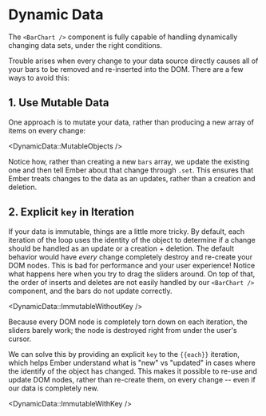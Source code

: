 # Dynamic Data

The `<BarChart />` component is fully capable of handling dynamically changing data sets, under the right conditions.

Trouble arises when every change to your data source directly causes all of your bars to be removed and re-inserted into the DOM. There are a few ways to avoid this:

## 1. Use Mutable Data

One approach is to mutate your data, rather than producing a new array of items on every change:

<DynamicData::MutableObjects />

Notice how, rather than creating a new `bars` array, we update the existing one and then tell Ember about that change through `.set`. This ensures that Ember treats changes to the data as an updates, rather than a creation and deletion.

## 2. Explicit `key` in Iteration

If your data is immutable, things are a little more tricky. By default, each iteration of the loop uses the identity of the object to determine if a change should be handled as an update or a creation + deletion. The default behavior would have _every_ change completely destroy and re-create your DOM nodes. This is bad for performance and your user experience! Notice what happens here when you try to drag the sliders around. On top of that, the order of inserts and deletes are not easily handled by our `<BarChart />` component, and the bars do not update correctly.

<DynamicData::ImmutableWithoutKey />

Because every DOM node is completely torn down on each iteration, the sliders barely work; the node is destroyed right from under the user's cursor.

We can solve this by providing an explicit `key` to the `{{each}}` iteration, which helps Ember understand what is "new" vs "updated" in cases where the identify of the object has changed. This makes it possible to re-use and update DOM nodes, rather than re-create them, on every change -- even if our data is completely new.

<DynamicData::ImmutableWithKey />
